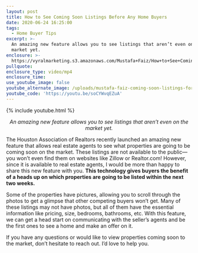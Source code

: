 ```yaml
---
layout: post
title: How to See Coming Soon Listings Before Any Home Buyers
date: 2020-06-24 16:25:00
tags:
  - Home Buyer Tips
excerpt: >-
  An amazing new feature allows you to see listings that aren’t even on the
  market yet.
enclosure: >-
  https://vyralmarketing.s3.amazonaws.com/Mustafa+Faiz/How+to+See+Coming+Soon+Listings+Before+Your+Competition.mp4
pullquote:
enclosure_type: video/mp4
enclosure_time:
use_youtube_image: false
youtube_alternate_image: /uploads/mustafa-faiz-coming-soon-listings-for-buyers-yt.jpg
youtube_code: 'https://youtu.be/soCYWvqEZuA'
---
```


{% include youtube.html %}

<p style="text-align: center;"><em>An amazing new feature allows you to see listings that aren’t even on the market yet.</em></p>

The Houston Association of Realtors recently launched an amazing new feature that allows real estate agents to see what properties are going to be coming soon on the market. These listings are not available to the public—you won’t even find them on websites like Zillow or Realtor.com\! However, since it is available to real estate agents, I would be more than happy to share this new feature with you.&nbsp;**This technology gives buyers the benefit of a heads up on which properties are going to be listed within the next two weeks.&nbsp;**

Some of the properties have pictures, allowing you to scroll through the photos to get a glimpse that other competing buyers won’t get. Many of these listings may not have photos, but all of them have the essential information like pricing, size, bedrooms, bathrooms, etc. With this feature, we can get a head start on communicating with the seller’s agents and be the first ones to see a home and make an offer on it.

If you have any questions or would like to view properties coming soon to the market, don’t hesitate to reach out. I’d love to help you.